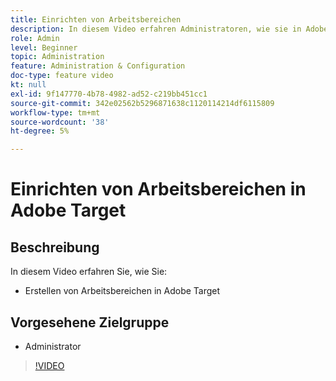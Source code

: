 ```yaml
---
title: Einrichten von Arbeitsbereichen
description: In diesem Video erfahren Administratoren, wie sie in Adobe Target Arbeitsbereiche erstellen.
role: Admin
level: Beginner
topic: Administration
feature: Administration & Configuration
doc-type: feature video
kt: null
exl-id: 9f147770-4b78-4982-ad52-c219bb451cc1
source-git-commit: 342e02562b5296871638c1120114214df6115809
workflow-type: tm+mt
source-wordcount: '38'
ht-degree: 5%

---
```


# Einrichten von Arbeitsbereichen in Adobe Target

## Beschreibung

In diesem Video erfahren Sie, wie Sie:

* Erstellen von Arbeitsbereichen in Adobe Target

## Vorgesehene Zielgruppe

* Administrator

>[!VIDEO](https://video.tv.adobe.com/v/19463/?quality=12)
